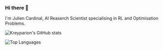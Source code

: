 ### Hi there 👋

I'm Julien Cardinal, AI Reaserch Scientist specialising in RL and Optimisation Problems.
<!--
**Kreyparion/Kreyparion** is a ✨ _special_ ✨ repository because its `README.md` (this file) appears on your GitHub profile.

Here are some ideas to get you started:

- 🔭 I’m currently working on ...
- 🌱 I’m currently learning ...
- 👯 I’m looking to collaborate on ...
- 🤔 I’m looking for help with ...
- 💬 Ask me about ...
- 📫 How to reach me: ...
- 😄 Pronouns: ...
- ⚡ Fun fact: ...
-->

![Kreyparion's GitHub stats](https://github-readme-stats.vercel.app/api?username=kreyparion&show_icons=true&theme=radical)

![Top Languages](https://github-readme-stats.vercel.app/api/top-langs/?username=kreyparion&theme=radical&count_private=true&hide=Jupyter%20Notebook)
